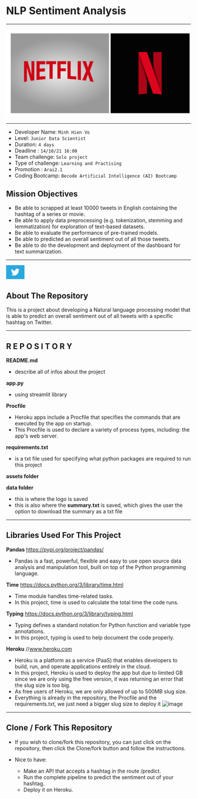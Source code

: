 # NLP Sentiment Analysis

______________________________________________________________________________________________________________________________________________________
![test image size](assets/netflix_logo.jpeg)
______________________________________________________________________________________________________________________________________________________


- Developer Name: `Minh Hien Vo`
- Level: `Junior Data Scientist`
- Duration: `4 days`
- Deadline : `14/10/21 16:00`
- Team challenge: `Solo project`
- Type of challenge: `Learning and Practising`
- Promotion : `Arai2.1`
- Coding Bootcamp: `Becode Artificial Intelligence (AI) Bootcamp`

## Mission Objectives
- Be able to scrapped at least 10000 tweets in English containing the hashtag of a series or movie.
- Be able to apply data preprocessing (e.g. tokenization, stemming and lemmatization) for exploration of text-based datasets.
- Be able to evaluate the performance of pre-trained models.
- Be able to predicted an overall sentiment out of all those tweets.
- Be able to do the development and deployment of the dashboard for text summarization.
____________________________________________________________________________________________________________________________________________
<img src="assets/giphy.gif" width=10% height=10%>

## About The Repository

This is a project about developing a Natural language processing model that is able to predict an overall sentiment out of all tweets with a specific hashtag on Twitter. 


____________________________________________________________________________________________________________________________________________


## R E P O S I T O R Y

**README.md**
  - describe all of infos about the project

**app.py**
  - using streamlit library


**Procfile**
  - Heroku apps include a Procfile that specifies the commands that are executed by the app on startup.
  - This Procfile is used to declare a variety of process types, including: the app's web server.

**requirements.txt**
  - is a txt file used for specifying what python packages are required to run this project

**assets folder**
 
**data folder**
  - this is where the logo is saved
  - this is also where the **summary.txt** is saved, which gives the user the option to download the summary as a txt file
      
______________________________________________________________________________________________________________________________________________________

## Libraries Used For This Project


**Pandas** https://pypi.org/project/pandas/
  - Pandas is a fast, powerful, flexible and easy to use open source data analysis and manipulation tool, built on top of the Python programming language.

**Time** https://docs.python.org/3/library/time.html
  - Time module handles time-related tasks.
  - In this project, time is used to calculate the total time the code runs.


**Typing** https://docs.python.org/3/library/typing.html
  - Typing defines a standard notation for Python function and variable type annotations.
  - In this project, typing is used to help document the code properly.

**Heroku** //www.heroku.com
  - Heroku is a platform as a service (PaaS) that enables developers to build, run, and operate applications entirely in the cloud.
  - In this project, Heroku is used to deploy the app but due to limited GB since we are only using the free version, it was returning an error that the slug size is too big.
  - As free users of Heroku, we are only allowed of up to 500MB slug size.
  - Everything is already in the repository, the Procfile and the requirements.txt, we just need a bigger slug size to deploy it
![image](g)


______________________________________________________________________________________________________________________________________________________

## Clone / Fork This Repository
  - If you wish to clone/fork this repository, you can just click on the repository, then click the Clone/fork button and follow the instructions.



+ Nice to have: 

    * Make an API that accepts a hashtag in the route /predict.
    * Run the complete pipeline to predict the sentiment out of your hashtag.
    * Deploy it on Heroku.

